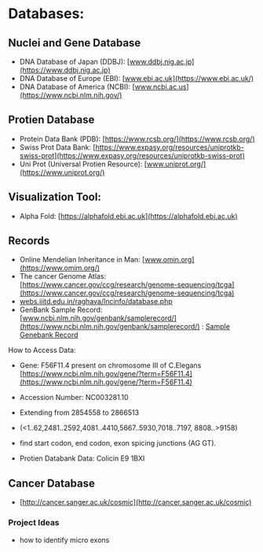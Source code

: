 # Databases:
## Nuclei and Gene Database
- DNA Database of Japan (DDBJ): [www.ddbj.nig.ac.jp](https://www.ddbj.nig.ac.jp)
- DNA Database of Europe (EBI): [www.ebi.ac.uk](https://www.ebi.ac.uk/)
- DNA Database of America (NCBI): [www.ncbi.ac.us](https://www.ncbi.nlm.nih.gov/)

## Protien Database
- Protein Data Bank (PDB): [https://www.rcsb.org/](https://www.rcsb.org/)
- Swiss Prot Data Bank: [https://www.expasy.org/resources/uniprotkb-swiss-prot](https://www.expasy.org/resources/uniprotkb-swiss-prot)
- Uni Prot (Universal Protien Resource): [www.uniprot.org/](https://www.uniprot.org/)

## Visualization Tool:
- Alpha Fold: [https://alphafold.ebi.ac.uk](https://alphafold.ebi.ac.uk)

## Records
- Online Mendelian Inheritance in Man: [www.omin.org](https://www.omim.org/)
- The cancer Genome Atlas: [https://www.cancer.gov/ccg/research/genome-sequencing/tcga](https://www.cancer.gov/ccg/research/genome-sequencing/tcga) 
- [webs.iiitd.edu.in/raghava/lncinfo/database.php](https://webs.iiitd.edu.in/raghava/lncinfo/database.php)
- GenBank Sample Record: [www.ncbi.nlm.nih.gov/genbank/samplerecord/](https://www.ncbi.nlm.nih.gov/genbank/samplerecord/) : [Sample Genebank Record](/Sample%20Genebank%20Record/)

How to Access Data:
- Gene: F56F11.4 present on chromosome III of C.Elegans [https://www.ncbi.nlm.nih.gov/gene/?term=F56F11.4](https://www.ncbi.nlm.nih.gov/gene/?term=F56F11.4)
- Accession Number: NC003281.10
- Extending from 2854558 to 2866513
- (<1..62,2481..2592,4081..4410,5667..5930,7018..7197, 8808..>9158)
- find start codon, end codon, exon spicing junctions (AG GT).

- Protien Databank Data: Colicin E9 1BXI


## Cancer Database
- [http://cancer.sanger.ac.uk/cosmic](http://cancer.sanger.ac.uk/cosmic)

### Project Ideas
- how to identify micro exons